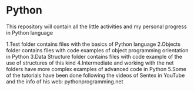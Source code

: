 # Python
This repository will contain all the little activities and my personal progress in Python language

  1.Test folder contains files with the basics of Python language
  2.Objects folder contains files with code examples of object programming orientation in Python
  3.Data Structure folder contains files with code example of the use of structures of this kind
  4.Intermediate and working with the net folders have more complex examples of advanced code in Python
  5.Some of the tutorials have been done following the videos of Sentex in YouTube and the info of 
  his web: pythonprogramming.net
